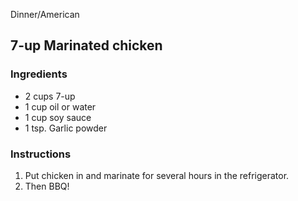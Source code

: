 Dinner/American

## 7-up Marinated chicken

### Ingredients

- 2 cups 7-up
- 1 cup oil or water
- 1 cup soy sauce
- 1 tsp. Garlic powder

### Instructions

1. Put chicken in and marinate for several hours in the refrigerator. 
2. Then BBQ!
